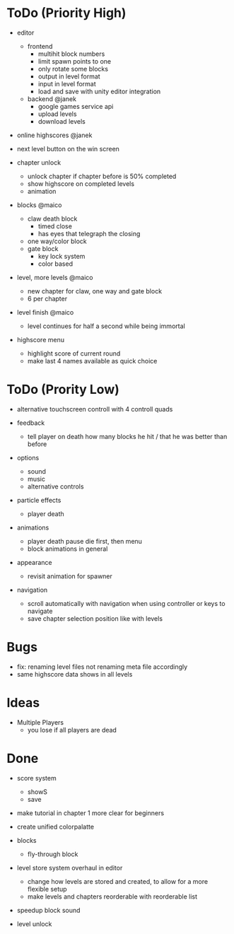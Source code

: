 # ToDo (Priority High)

- editor
	- frontend
		- multihit block numbers
		- limit spawn points to one
		- only rotate some blocks
		- output in level format
		- input in level format
		- load and save with unity editor integration
	- backend @janek
		- google games service api
		- upload levels
		- download levels

- online highscores @janek

- next level button on the win screen

- chapter unlock
	- unlock chapter if chapter before is 50% completed
	- show highscore on completed levels
	- animation

- blocks @maico
	- claw death block
		- timed close
		- has eyes that telegraph the closing
	- one way/color block
	- gate block
		- key lock system
		- color based

- level, more levels @maico
	- new chapter for claw, one way and gate block
	- 6 per chapter

- level finish @maico
	- level continues for half a second while being immortal

- highscore menu
	- highlight score of current round
	- make last 4 names available as quick choice

# ToDo (Prority Low)

- alternative touchscreen controll with 4 controll quads

- feedback
	- tell player on death how many blocks he hit / that he was better than before

- options
	- sound
	- music
    - alternative controls

- particle effects
	- player death

- animations
	- player death pause
	  die first, then menu
    - block animations in general

- appearance
    - revisit animation for spawner

- navigation
	- scroll automatically with navigation when using controller or keys to navigate
	- save chapter selection position like with levels
	
# Bugs
- fix: renaming level files not renaming meta file accordingly
- same highscore data shows in all levels

# Ideas
- Multiple Players
	- you lose if all players are dead

# Done

- score system
    - showS
    - save

- make tutorial in chapter 1 more clear for beginners

- create unified colorpalatte

- blocks
	- fly-through block

- level store system overhaul in editor
    - change how levels are stored and created, to allow for a more flexible setup
	- make levels and chapters reorderable with reorderable list

- speedup block sound

- level unlock
